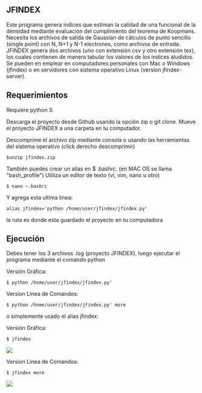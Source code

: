 
## JFINDEX

Este programa genera índices que estiman la calidad de una funcional de la densidad mediante evaluación del cumplimiento del teorema de Koopmans. Necesita los archivos de salida de Gaussian de cálculos de punto sencillo (single point) con N, N+1 y N-1 electrones, como archivos de entrada. JFINDEX genera dos archivos (uno con extensión csv y otro extensión tex),  los cuales contienen de manera tabular los valores de los índices aludidos. Se pueden en emplear en computadores personales con Mac o Windows (jfindex) o en servidores con sistema operativo Linux (version jfindex-server).

## Requerimientos

Requiere python 3.

Descarga el proyecto desde Github usando la opción zip o git clone. Mueve el proyecto JFINDEX a una carpeta en tu computador. 

Descomprime el archivo zip mediante consola o usando las herramientas del sistema operativo (click derecho descomprimir)
```
$unzip jfindex.zip
```
También puedes crear un alias en $ .bashrc. (en MAC OS se llama "bash_profile") Utiliza un editor de texto (vi, vim, nano u otro)
```
$ nano ~.bashrc
```
Y agrega esta ultima linea: 
```
alias jfindex='python /home/user/jfindex/jfindex.py'
```
la ruta es donde esta guardado el proyecto en tu computadora

## Ejecución
Debes tener los 3 archivos .log (proyecto JFINDEX), luego ejecutar el programa mediante el comando python

Versión Gráfica:
```
$ python /home/user/jfindex/jfindex.py'
```
Version Linea de Comandos:
```
$ python /home/user/jfindex/jfindex.py' more
```
o simplemente usado el alias jfindex:

Versión Gráfica:
```
$ jfindex
```
![](https://webdesign.s3-us-west-2.amazonaws.com/jfindex/jfindex.png)

Version Linea de Comandos:
```
$ jfindex more
```
![](https://webdesign.s3-us-west-2.amazonaws.com/jfindex/jfindex_more.png)
